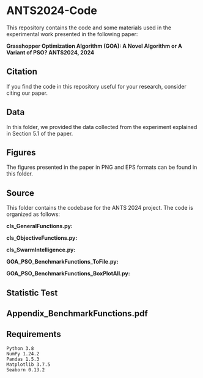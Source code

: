 # ANTS2024-Code

This repository contains the code and some materials used in the experimental work presented in the following paper:

**Grasshopper Optimization Algorithm (GOA): A Novel Algorithm or A Variant of PSO? ANTS2024, 2024**

## Citation
If you find the code in this repository useful for your research, consider citing our paper.

## Data

In this folder, we provided the data collected from the experiment explained in Section 5.1 of the paper.

## Figures

The figures presented in the paper in PNG and EPS formats can be found in this folder.

## Source

This folder contains the codebase for the ANTS 2024 project. The code is organized as follows:

**cls_GeneralFunctions.py:**

**cls_ObjectiveFunctions.py:**

**cls_SwarmIntelligence.py:**

**GOA_PSO_BenchmarkFunctions_ToFile.py:**

**GOA_PSO_BenchmarkFunctions_BoxPlotAll.py:**


## Statistic Test


## Appendix_BenchmarkFunctions.pdf


## Requirements
```
Python 3.8
NumPy 1.24.2
Pandas 1.5.3
Matplotlib 3.7.5
Seaborn 0.13.2
